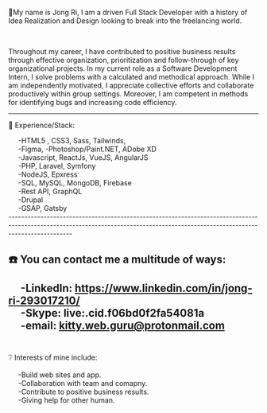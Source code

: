 💬My name is Jong Ri, I am a driven Full Stack Developer with a history of Idea Realization and Design looking to break into the freelancing world.</br>

&nbsp;&nbsp;&nbsp;&nbsp;<div>Throughout my career, I have contributed to positive business results through effective organization, prioritization and follow-through of key organizational projects. In my current role as a Software Development Intern, I solve problems with a calculated and methodical approach. While I am independently motivated, I appreciate collective efforts and collaborate productively within group settings. Moreover, I am competent in methods for identifying bugs and increasing code efficiency.</div>

---------------------------------------------------------------------------------------------------------------------------------------------------------------------------------

🥇 Experience/Stack:</br>
<div>&nbsp;&nbsp;&nbsp;&nbsp;
    -HTML5 , CSS3, Sass, Tailwinds,</br>&nbsp;&nbsp;&nbsp;&nbsp;
    -Figma, -Photoshop/Paint.NET, ADobe XD</br>&nbsp;&nbsp;&nbsp;&nbsp;
    -Javascript, ReactJs, VueJS, AngularJS</br>&nbsp;&nbsp;&nbsp;&nbsp;
    -PHP, Laravel, Symfony</br>&nbsp;&nbsp;&nbsp;&nbsp;
    -NodeJS, Epxress</br>&nbsp;&nbsp;&nbsp;&nbsp;
    -SQL, MySQL, MongoDB, Firebase</br>&nbsp;&nbsp;&nbsp;&nbsp;
    -Rest API, GraphQL</br>&nbsp;&nbsp;&nbsp;&nbsp;
    -Drupal</br>&nbsp;&nbsp;&nbsp;&nbsp;
    -GSAP, Gatsby&nbsp;&nbsp;&nbsp;&nbsp;
    </div>
 --------------------------------------------------------------------------------------------------------------------------------------------------------------------------------

☎️ You can contact me a multitude of ways:</br></br>&nbsp;&nbsp;&nbsp;&nbsp;
   -LinkedIn: https://www.linkedin.com/in/jong-ri-293017210/</br>&nbsp;&nbsp;&nbsp;&nbsp;
   -Skype: live:.cid.f06bd0f2fa54081a</br>&nbsp;&nbsp;&nbsp;&nbsp;
   -email: kitty.web.guru@protonmail.com</br>&nbsp;&nbsp;&nbsp;&nbsp;
 ----------------------------------------------------------------------------------------------------------------------------------------------------------------------------------  
   
❔ Interests of mine include:</br></br>&nbsp;&nbsp;&nbsp;&nbsp;
  -Build web sites and app.</br>&nbsp;&nbsp;&nbsp;&nbsp;
  -Collaboration with team and comapny.</br>&nbsp;&nbsp;&nbsp;&nbsp;
  -Contribute to positive business results.</br>&nbsp;&nbsp;&nbsp;&nbsp;
  -Giving help for other human. </br>&nbsp;&nbsp;&nbsp;&nbsp;


